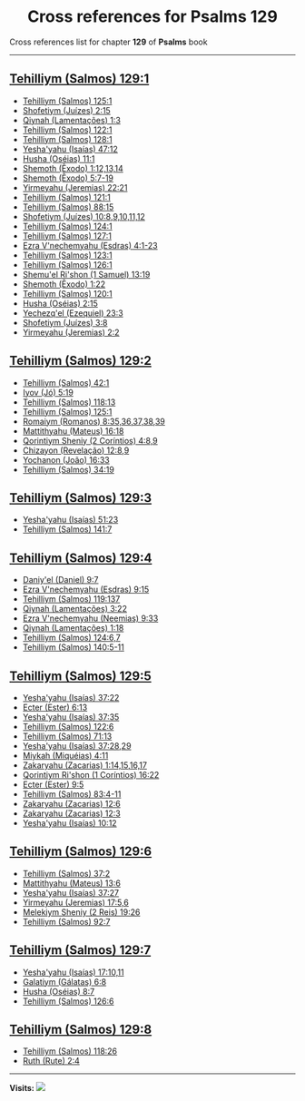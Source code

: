 <div align="center">

# Cross references for **Psalms 129**
</div>

Cross references list for chapter **129** of **Psalms** book

---

<h2 id="1"><a href="https://bible.ozzuu.com/pt_yah/Psa/129#1" target="_blank">Tehilliym (Salmos) 129:1</a></h2>

- [Tehilliym (Salmos) 125:1](https://bible.ozzuu.com/pt_yah/Psa/125#1)
- [Shofetiym (Juízes) 2:15](https://bible.ozzuu.com/pt_yah/Jdg/2#15)
- [Qiynah (Lamentações) 1:3](https://bible.ozzuu.com/pt_yah/Lam/1#3)
- [Tehilliym (Salmos) 122:1](https://bible.ozzuu.com/pt_yah/Psa/122#1)
- [Tehilliym (Salmos) 128:1](https://bible.ozzuu.com/pt_yah/Psa/128#1)
- [Yesha'yahu (Isaías) 47:12](https://bible.ozzuu.com/pt_yah/Isa/47#12)
- [Husha (Oséias) 11:1](https://bible.ozzuu.com/pt_yah/Hos/11#1)
- [Shemoth (Êxodo) 1:12,13,14](https://bible.ozzuu.com/pt_yah/Exo/1#12)
- [Shemoth (Êxodo) 5:7-19](https://bible.ozzuu.com/pt_yah/Exo/5#7)
- [Yirmeyahu (Jeremias) 22:21](https://bible.ozzuu.com/pt_yah/Jer/22#21)
- [Tehilliym (Salmos) 121:1](https://bible.ozzuu.com/pt_yah/Psa/121#1)
- [Tehilliym (Salmos) 88:15](https://bible.ozzuu.com/pt_yah/Psa/88#15)
- [Shofetiym (Juízes) 10:8,9,10,11,12](https://bible.ozzuu.com/pt_yah/Jdg/10#8)
- [Tehilliym (Salmos) 124:1](https://bible.ozzuu.com/pt_yah/Psa/124#1)
- [Tehilliym (Salmos) 127:1](https://bible.ozzuu.com/pt_yah/Psa/127#1)
- [Ezra V'nechemyahu (Esdras) 4:1-23](https://bible.ozzuu.com/pt_yah/1Ez/4#1)
- [Tehilliym (Salmos) 123:1](https://bible.ozzuu.com/pt_yah/Psa/123#1)
- [Tehilliym (Salmos) 126:1](https://bible.ozzuu.com/pt_yah/Psa/126#1)
- [Shemu'el Ri'shon (1 Samuel) 13:19](https://bible.ozzuu.com/pt_yah/1Sm/13#19)
- [Shemoth (Êxodo) 1:22](https://bible.ozzuu.com/pt_yah/Exo/1#22)
- [Tehilliym (Salmos) 120:1](https://bible.ozzuu.com/pt_yah/Psa/120#1)
- [Husha (Oséias) 2:15](https://bible.ozzuu.com/pt_yah/Hos/2#15)
- [Yechezq'el (Ezequiel) 23:3](https://bible.ozzuu.com/pt_yah/Eze/23#3)
- [Shofetiym (Juízes) 3:8](https://bible.ozzuu.com/pt_yah/Jdg/3#8)
- [Yirmeyahu (Jeremias) 2:2](https://bible.ozzuu.com/pt_yah/Jer/2#2)
<h2 id="2"><a href="https://bible.ozzuu.com/pt_yah/Psa/129#2" target="_blank">Tehilliym (Salmos) 129:2</a></h2>

- [Tehilliym (Salmos) 42:1](https://bible.ozzuu.com/pt_yah/Psa/42#1)
- [Iyov (Jó) 5:19](https://bible.ozzuu.com/pt_yah/Job/5#19)
- [Tehilliym (Salmos) 118:13](https://bible.ozzuu.com/pt_yah/Psa/118#13)
- [Tehilliym (Salmos) 125:1](https://bible.ozzuu.com/pt_yah/Psa/125#1)
- [Romaiym (Romanos) 8:35,36,37,38,39](https://bible.ozzuu.com/pt_yah/Rom/8#35)
- [Mattithyahu (Mateus) 16:18](https://bible.ozzuu.com/pt_yah/Mat/16#18)
- [Qorintiym Sheniy (2 Coríntios) 4:8,9](https://bible.ozzuu.com/pt_yah/2Co/4#8)
- [Chizayon (Revelação) 12:8,9](https://bible.ozzuu.com/pt_yah/Rev/12#8)
- [Yochanon (João) 16:33](https://bible.ozzuu.com/pt_yah/Joh/16#33)
- [Tehilliym (Salmos) 34:19](https://bible.ozzuu.com/pt_yah/Psa/34#19)
<h2 id="3"><a href="https://bible.ozzuu.com/pt_yah/Psa/129#3" target="_blank">Tehilliym (Salmos) 129:3</a></h2>

- [Yesha'yahu (Isaías) 51:23](https://bible.ozzuu.com/pt_yah/Isa/51#23)
- [Tehilliym (Salmos) 141:7](https://bible.ozzuu.com/pt_yah/Psa/141#7)
<h2 id="4"><a href="https://bible.ozzuu.com/pt_yah/Psa/129#4" target="_blank">Tehilliym (Salmos) 129:4</a></h2>

- [Daniy'el (Daniel) 9:7](https://bible.ozzuu.com/pt_yah/Dan/9#7)
- [Ezra V'nechemyahu (Esdras) 9:15](https://bible.ozzuu.com/pt_yah/1Ez/9#15)
- [Tehilliym (Salmos) 119:137](https://bible.ozzuu.com/pt_yah/Psa/119#137)
- [Qiynah (Lamentações) 3:22](https://bible.ozzuu.com/pt_yah/Lam/3#22)
- [Ezra V'nechemyahu (Neemias) 9:33](https://bible.ozzuu.com/pt_yah/Neh/9#33)
- [Qiynah (Lamentações) 1:18](https://bible.ozzuu.com/pt_yah/Lam/1#18)
- [Tehilliym (Salmos) 124:6,7](https://bible.ozzuu.com/pt_yah/Psa/124#6)
- [Tehilliym (Salmos) 140:5-11](https://bible.ozzuu.com/pt_yah/Psa/140#5)
<h2 id="5"><a href="https://bible.ozzuu.com/pt_yah/Psa/129#5" target="_blank">Tehilliym (Salmos) 129:5</a></h2>

- [Yesha'yahu (Isaías) 37:22](https://bible.ozzuu.com/pt_yah/Isa/37#22)
- [Ecter (Ester) 6:13](https://bible.ozzuu.com/pt_yah/Est/6#13)
- [Yesha'yahu (Isaías) 37:35](https://bible.ozzuu.com/pt_yah/Isa/37#35)
- [Tehilliym (Salmos) 122:6](https://bible.ozzuu.com/pt_yah/Psa/122#6)
- [Tehilliym (Salmos) 71:13](https://bible.ozzuu.com/pt_yah/Psa/71#13)
- [Yesha'yahu (Isaías) 37:28,29](https://bible.ozzuu.com/pt_yah/Isa/37#28)
- [Miykah (Miquéias) 4:11](https://bible.ozzuu.com/pt_yah/Mic/4#11)
- [Zakaryahu (Zacarias) 1:14,15,16,17](https://bible.ozzuu.com/pt_yah/Zec/1#14)
- [Qorintiym Ri'shon (1 Coríntios) 16:22](https://bible.ozzuu.com/pt_yah/1Co/16#22)
- [Ecter (Ester) 9:5](https://bible.ozzuu.com/pt_yah/Est/9#5)
- [Tehilliym (Salmos) 83:4-11](https://bible.ozzuu.com/pt_yah/Psa/83#4)
- [Zakaryahu (Zacarias) 12:6](https://bible.ozzuu.com/pt_yah/Zec/12#6)
- [Zakaryahu (Zacarias) 12:3](https://bible.ozzuu.com/pt_yah/Zec/12#3)
- [Yesha'yahu (Isaías) 10:12](https://bible.ozzuu.com/pt_yah/Isa/10#12)
<h2 id="6"><a href="https://bible.ozzuu.com/pt_yah/Psa/129#6" target="_blank">Tehilliym (Salmos) 129:6</a></h2>

- [Tehilliym (Salmos) 37:2](https://bible.ozzuu.com/pt_yah/Psa/37#2)
- [Mattithyahu (Mateus) 13:6](https://bible.ozzuu.com/pt_yah/Mat/13#6)
- [Yesha'yahu (Isaías) 37:27](https://bible.ozzuu.com/pt_yah/Isa/37#27)
- [Yirmeyahu (Jeremias) 17:5,6](https://bible.ozzuu.com/pt_yah/Jer/17#5)
- [Melekiym Sheniy (2 Reis) 19:26](https://bible.ozzuu.com/pt_yah/2Ki/19#26)
- [Tehilliym (Salmos) 92:7](https://bible.ozzuu.com/pt_yah/Psa/92#7)
<h2 id="7"><a href="https://bible.ozzuu.com/pt_yah/Psa/129#7" target="_blank">Tehilliym (Salmos) 129:7</a></h2>

- [Yesha'yahu (Isaías) 17:10,11](https://bible.ozzuu.com/pt_yah/Isa/17#10)
- [Galatiym (Gálatas) 6:8](https://bible.ozzuu.com/pt_yah/Gal/6#8)
- [Husha (Oséias) 8:7](https://bible.ozzuu.com/pt_yah/Hos/8#7)
- [Tehilliym (Salmos) 126:6](https://bible.ozzuu.com/pt_yah/Psa/126#6)
<h2 id="8"><a href="https://bible.ozzuu.com/pt_yah/Psa/129#8" target="_blank">Tehilliym (Salmos) 129:8</a></h2>

- [Tehilliym (Salmos) 118:26](https://bible.ozzuu.com/pt_yah/Psa/118#26)
- [Ruth (Rute) 2:4](https://bible.ozzuu.com/pt_yah/Rut/2#4)


---

**Visits:**
![](https://profile-counter.glitch.me/visitCounter_crossrefs34/count.svg)
